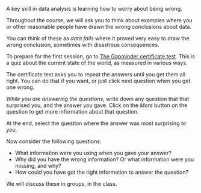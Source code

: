 A key skill in data analysis is learning how to worry about being wrong.

Throughout the course, we will ask you to think about examples where you or
other reasonable people have drawn the wrong conclusions about data.

You can think of these as *data fails* where it proved very easy to draw the wrong conclusion, sometimes with disastrous consequences.

To prepare for the first session, go to [The Gapminder
certificate test](https://upgrader.gapminder.org/c/sdg-world-un-goals/).  This
is a quiz about the current state of the world, as measured in various ways.

The certificate test asks you to repeat the answers until you get them all right.  You can do that if you want, or just click next question when you get one wrong.

*While you are answering the questions*, write down any question that that
surprised you, and the answer you gave.   Click on the *More* button on the question to get more information about that question.

At the end, select the question where the answer was most surprising *to you*.

Now consider the following questions:

* What information were you using when you gave your answer?
* Why did you have the wrong information?  Or what information were you missing, and why?
* How could you have got the right information to answer the question?

We will discuss these in groups, in the class.
